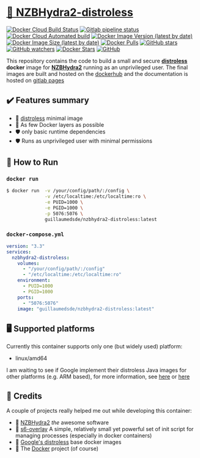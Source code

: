 # [🐋 NZBHydra2-distroless](https://github.com/guillaumedsde/nzbhydra2-distroless)

[![Docker Cloud Build Status](https://img.shields.io/docker/cloud/build/guillaumedsde/nzbhydra2-distroless)](https://hub.docker.com/r/guillaumedsde/nzbhydra2-distroless/builds)
[![Gitlab pipeline status](https://img.shields.io/gitlab/pipeline/guillaumedsde/nzbhydra2-distroless?label=documentation)](https://guillaumedsde.gitlab.io/nzbhydra2-distroless/)
[![Docker Cloud Automated build](https://img.shields.io/docker/cloud/automated/guillaumedsde/nzbhydra2-distroless)](https://hub.docker.com/r/guillaumedsde/nzbhydra2-distroless/builds)
[![Docker Image Version (latest by date)](https://img.shields.io/docker/v/guillaumedsde/nzbhydra2-distroless)](https://hub.docker.com/r/guillaumedsde/nzbhydra2-distroless/tags)
[![Docker Image Size (latest by date)](https://img.shields.io/docker/image-size/guillaumedsde/nzbhydra2-distroless)](https://hub.docker.com/r/guillaumedsde/nzbhydra2-distroless)
[![Docker Pulls](https://img.shields.io/docker/pulls/guillaumedsde/nzbhydra2-distroless)](https://hub.docker.com/r/guillaumedsde/nzbhydra2-distroless)
[![GitHub stars](https://img.shields.io/github/stars/guillaumedsde/nzbhydra2-distroless?label=Github%20stars)](https://github.com/guillaumedsde/nzbhydra2-distroless)
[![GitHub watchers](https://img.shields.io/github/watchers/guillaumedsde/nzbhydra2-distroless?label=Github%20Watchers)](https://github.com/guillaumedsde/nzbhydra2-distroless)
[![Docker Stars](https://img.shields.io/docker/stars/guillaumedsde/nzbhydra2-distroless)](https://hub.docker.com/r/guillaumedsde/nzbhydra2-distroless)
[![GitHub](https://img.shields.io/github/license/guillaumedsde/nzbhydra2-distroless)](https://github.com/guillaumedsde/nzbhydra2-distroless/blob/master/LICENSE.md)

This repository contains the code to build a small and secure **[distroless](https://github.com/GoogleContainerTools/distroless)** **docker** image for **[NZBHydra2](https://github.com/theotherp/nzbhydra2)** running as an unprivileged user.
The final images are built and hosted on the [dockerhub](https://hub.docker.com/r/guillaumedsde/nzbhydra2-distroless) and the documentation is hosted on [gitlab pages](https://guillaumedsde.gitlab.io/nzbhydra2-distroless/)

## ✔️ Features summary

- 🥑 [distroless](https://github.com/GoogleContainerTools/distroless) minimal image
- 🤏 As few Docker layers as possible
- 🛡️ only basic runtime dependencies
- 🛡️ Runs as unprivileged user with minimal permissions

## 🏁 How to Run

### `docker run`

```bash
$ docker run  -v /your/config/path/:/config \
              -v /etc/localtime:/etc/localtime:ro \
              -e PUID=1000 \
              -e PGID=1000 \
              -p 5076:5076 \
              guillaumedsde/nzbhydra2-distroless:latest
```

### `docker-compose.yml`

```yaml
version: "3.3"
services:
  nzbhydra2-distroless:
    volumes:
      - "/your/config/path/:/config"
      - "/etc/localtime:/etc/localtime:ro"
    environment:
      - PUID=1000
      - PGID=1000
    ports:
      - "5076:5076"
    image: "guillaumedsde/nzbhydra2-distroless:latest"
```

## 🖥️ Supported platforms

Currently this container supports only one (but widely used) platform:

- linux/amd64

I am waiting to see if Google implement their distroless Java images for other platforms (e.g. ARM based), for more information, see [here](https://github.com/GoogleContainerTools/distroless/issues/406) or [here](https://github.com/GoogleContainerTools/distroless/issues/377)

## 🙏 Credits

A couple of projects really helped me out while developing this container:

- 💽 [NZBHydra2](https://github.com/theotherp/nzbhydra2) _the_ awesome software
- 🏁 [s6-overlay](https://github.com/just-containers/s6-overlay) A simple, relatively small yet powerful set of init script for managing processes (especially in docker containers)
- 🥑 [Google's distroless](https://github.com/GoogleContainerTools/distroless) base docker images
- 🐋 The [Docker](https://github.com/docker) project (of course)
